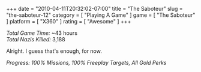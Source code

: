 +++
date = "2010-04-11T20:32:02-07:00"
title = "The Saboteur"
slug = "the-saboteur-12"
category = [ "Playing A Game" ]
game = [ "The Saboteur" ]
platform = [ "X360" ]
rating = [ "Awesome" ]
+++

<i>Total Game Time:</i> ~43 hours  
<i>Total Nazis Killed:</i> 3,188

Alright.  I guess that's enough, for now.

<i>Progress: 100% Missions, 100% Freeplay Targets, All Gold Perks</i>